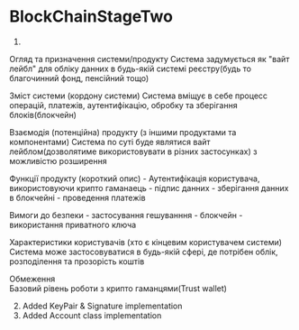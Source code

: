 # BlockChainStageTwo

1)
Огляд та призначення системи/продукту
    Система задумується як "вайт лейбл" для обліку данних в будь-якій системі реєстру(будь то благочинний фонд, пенсійний тощо)

Зміст системи (кордону системи)
    Система вміщує в себе процесс операцій, платежів, аутентифікацію, обробку та зберігання блоків(блокчейн)  

Взаємодія (потенційна) продукту (з іншими продуктами та компонентами)
    Система по суті буде являтися вайт лейблом(дозволятиме використовувати в різних застосунках) з можливістю розширення

Функції продукту (короткий опис)
    - Аутентифікація користувача, використовуючи крипто гаманаець
    - підпис данних
    - зберігання данних в блокчейні
    - проведення платежів

Вимоги до безпеки
    - застосування гешуванння
    - блокчейн
    - використання приватного ключа

Характеристики користувачів (хто є кінцевим користувачем системи)
    Система може застосовуватися в будь-якій сфері, де потрібен облік, розподілення та прозорість коштів  

Обмеження   
    Базовий рівень роботи з крипто гаманцями(Trust wallet)

2) Added KeyPair & Signature implementation
3) Added Account class implementation
